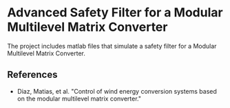 # Advanced Safety Filter for a Modular Multilevel Matrix Converter

The project includes matlab files that simulate a safety filter for a Modular Multilevel Matrix Converter.

## References

* Diaz, Matias, et al. "Control of wind energy conversion systems based on the modular multilevel matrix converter."